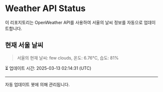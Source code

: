 
# Weather API Status

이 리포지토리는 OpenWeather API를 사용하여 서울의 날씨 정보를 자동으로 업데이트합니다.

## 현재 서울 날씨
> 서울의 현재 날씨: few clouds, 온도: 6.76°C, 습도: 81%

⏳ 업데이트 시간: 2025-03-13 02:14:31 (UTC)

---
자동 업데이트 봇에 의해 관리됩니다.
